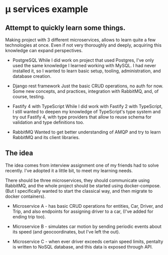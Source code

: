 # µ services example

## Attempt to quickly learn some things.

Making project with 3 different microservices, allows to learn quite a few technologies at once. Even if not very thoroughly and deeply, acquiring this knowledge can expand perspectives.

* PostgreSQL
    While I did work on project that used Postgres, I've only used the same knowledge I learned working with MySQL. I had never installed it, so I wanted to learn basic setup, tooling, administration, and database creation.

* Django rest framework
    Just the basic CRUD operations, no auth for now. Some new concepts, and practices, integration with RabbitMQ, and, of course, testing.

* Fastify 4 with TypeScript
    While I did work with Fastify 2 with TypeScript, I still wanted to deepen my knowledge of TypeScript's type system and try out Fastify 4, with type providers that allow to reuse schema for validation and type definitions too.

* RabbitMQ
    Wanted to get better understanding of AMQP and try to learn RabbitMQ and its client libraries.



## The idea

The idea comes from interview assignment one of my friends had to solve recently. I've adopted it a little bit, to meet my learning needs.

There should be three microservices, they should communicate using RabbitMQ, and the whole project should be started using docker-compose. (But I specifically wanted to start the classical way, and then migrate to docker containers).

* Microservice A - has basic CRUD operations for entities, Car, Driver, and Trip, and also endpoints for assigning driver to a car, (I've added for ending trip too).

* Microservice B - simulates car motion by sending periodic events about its speed (and geocoordinates, but I've left the out).

* Microservice C - when ever driver exceeds certain speed limits, pentalty is written to NoSQL database, and this data is exposed through API.

